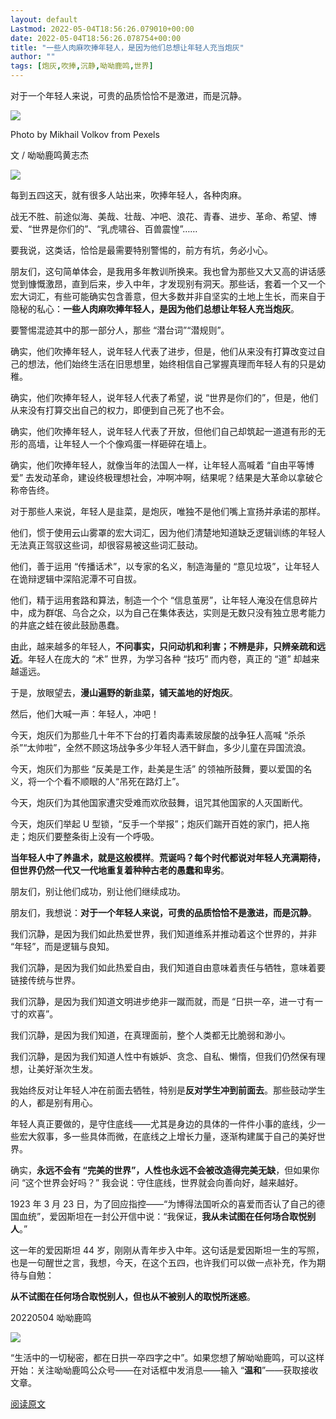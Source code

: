 ```yaml
---
layout: default
Lastmod: 2022-05-04T18:56:26.079010+00:00
date: 2022-05-04T18:56:26.078754+00:00
title: "一些人肉麻吹捧年轻人，是因为他们总想让年轻人充当炮灰"
author: ""
tags: [炮灰,吹捧,沉静,呦呦鹿鸣,世界]
---
```


对于一个年轻人来说，可贵的品质恰恰不是激进，而是沉静。

![](https://images.weserv.nl/?url=https%3A//mmbiz.qpic.cn/mmbiz_jpg/8BnyXm6lH44EEcx4XOz9FTBeOUCoZFiciciaEa0zBQ7saQSqYkIqP1vDiaACEDqtZXphtdDUvUAdO1hziaJvbfJHlKg/640%3Fwx_fmt%3Djpeg)

Photo by Mikhail Volkov from Pexels

文 / 呦呦鹿鸣黄志杰  

![](https://images.weserv.nl/?url=https%3A//mmbiz.qpic.cn/mmbiz_gif/BvUTYFffGffSMSW2GqRZM5LBSmjJI4yEcuerZwLsuuVajjZRgceqmXiayAnTmMp8EgMliacS4rcpqdHRhNFOEnow/640%3Fwx_fmt%3Dgif)

每到五四这天，就有很多人站出来，吹捧年轻人，各种肉麻。

  

战无不胜、前途似海、美哉、壮哉、冲吧、浪花、青春、进步、革命、希望、博爱、“世界是你们的”、“乳虎啸谷、百兽震惶”…… 

要我说，这类话，恰恰是最需要特别警惕的，前方有坑，务必小心。

朋友们，这句简单体会，是我用多年教训所换来。我也曾为那些又大又高的讲话感觉到慷慨激昂，直到后来，步入中年，才发现别有洞天。那些话，套着一个又一个宏大词汇，有些可能确实包含善意，但大多数并非自坚实的土地上生长，而来自于隐秘的私心：**一些人肉麻吹捧年轻人，是因为他们总想让年轻人充当炮灰**。

要警惕混迹其中的那一部分人，那些 “潜台词”“潜规则”。

确实，他们吹捧年轻人，说年轻人代表了进步，但是，他们从来没有打算改变过自己的想法，他们始终生活在旧思想里，始终相信自己掌握真理而年轻人有的只是幼稚。

确实，他们吹捧年轻人，说年轻人代表了希望，说 “世界是你们的”，但是，他们从来没有打算交出自己的权力，即便到自己死了也不会。

确实，他们吹捧年轻人，说年轻人代表了开放，但他们自己却筑起一道道有形的无形的高墙，让年轻人一个个像鸡蛋一样砸碎在墙上。

确实，他们吹捧年轻人，就像当年的法国人一样，让年轻人高喊着 “自由平等博爱” 去发动革命，建设终极理想社会，冲啊冲啊，结果呢？结果是大革命以拿破仑称帝告终。

对于那些人来说，年轻人是韭菜，是炮灰，唯独不是他们嘴上宣扬并承诺的那样。

他们，惯于使用云山雾罩的宏大词汇，因为他们清楚地知道缺乏逻辑训练的年轻人无法真正驾驭这些词，却很容易被这些词汇鼓动。

他们，善于运用 “传播话术”，以专家的名义，制造海量的 “意见垃圾”，让年轻人在诡辩逻辑中深陷泥潭不可自拔。

他们，精于运用套路和算法，制造一个个 “信息茧房”，让年轻人淹没在信息碎片中，成为群氓、乌合之众，以为自己在集体表达，实则是无数只没有独立思考能力的井底之蛙在彼此鼓励愚蠢。

由此，越来越多的年轻人，**不问事实，只问动机和利害；不辨是非，只辨亲疏和远近**。年轻人在庞大的 “术” 世界，为学习各种 “技巧” 而内卷，真正的 “道” 却越来越遥远。

于是，放眼望去，**漫山遍野的新韭菜，铺天盖地的好炮灰**。

然后，他们大喊一声：年轻人，冲吧！

今天，炮灰们为那些几十年不下台的打着肉毒素玻尿酸的战争狂人高喊 “杀杀杀”“太帅啦”，全然不顾这场战争多少年轻人洒干鲜血，多少儿童在异国流浪。

今天，炮灰们为那些 “反美是工作，赴美是生活” 的领袖所鼓舞，要以爱国的名义，将一个个看不顺眼的人“吊死在路灯上”。

今天，炮灰们为其他国家遭灾受难而欢欣鼓舞，诅咒其他国家的人灭国断代。

今天，炮灰们举起 U 型锁，“反手一个举报”；炮灰们踹开百姓的家门，把人拖走；炮灰们要整条街上没有一个呼吸。

**当年轻人中了养蛊术，就是这般模样**。**荒诞吗？每个时代都说对年轻人充满期待，但世界仍然一代又一代地重复着种种古老的愚蠢和卑劣**。

朋友们，别让他们成功，别让他们继续成功。

朋友们，我想说：**对于一个年轻人来说，可贵的品质恰恰不是激进，而是沉静**。

我们沉静，是因为我们如此热爱世界，我们知道维系并推动着这个世界的，并非 “年轻”，而是逻辑与良知。

我们沉静，是因为我们如此热爱自由，我们知道自由意味着责任与牺牲，意味着要链接传统与世界。

我们沉静，是因为我们知道文明进步绝非一蹴而就，而是 “日拱一卒，进一寸有一寸的欢喜”。

我们沉静，是因为我们知道，在真理面前，整个人类都无比脆弱和渺小。

我们沉静，是因为我们知道人性中有嫉妒、贪念、自私、懒惰，但我们仍然保有理想，让美好渐次生发。

我始终反对让年轻人冲在前面去牺牲，特别是**反对学生冲到前面去**。那些鼓动学生的人，都是别有用心。

年轻人真正要做的，是守住底线——尤其是身边的具体的一件件小事的底线，少一些宏大叙事，多一些具体而微，在底线之上增长力量，逐渐构建属于自己的美好世界。

确实，**永远不会有 “完美的世界”，人性也永远不会被改造得完美无缺**，但如果你问 “这个世界会好吗？” 我会说：守住底线，世界就会向善向好，越来越好。

1923 年 3 月 23 日，为了回应指控——“为博得法国听众的喜爱而否认了自己的德国血统”，爱因斯坦在一封公开信中说：“我保证，**我从未试图在任何场合取悦别人**。”

这一年的爱因斯坦 44 岁，刚刚从青年步入中年。这句话是爱因斯坦一生的写照，也是一句醒世之言，我想，今天，在这个五四，也许我们可以做一点补充，作为期待与自勉：

**从不试图在任何场合取悦别人，但也从不被别人的取悦所迷惑**。

20220504 呦呦鹿鸣

![](https://images.weserv.nl/?url=https%3A//mmbiz.qpic.cn/mmbiz_gif/BvUTYFffGffSMSW2GqRZM5LBSmjJI4yEcuerZwLsuuVajjZRgceqmXiayAnTmMp8EgMliacS4rcpqdHRhNFOEnow/640%3Fwx_fmt%3Dgif)

“生活中的一切秘密，都在日拱一卒四字之中”。如果您想了解呦呦鹿鸣，可以这样开始：关注呦呦鹿鸣公众号——在对话框中发消息——输入 “**温和**”——获取接收文章。  

[阅读原文](https://careerengine.us/redirect/to?url=https%3A%2F%2Fmp.weixin.qq.com%2Fs%2FeBWSKuzixXJcCX9BiBZGSQ)

